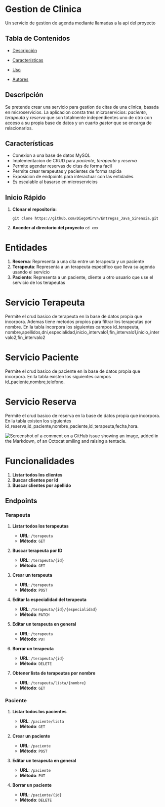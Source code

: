 # Gestion de Clinica

Un servicio de gestion de agenda mediante llamadas a la api del proyecto

## Tabla de Contenidos

- [Descripción](#descripción)
- [Características](#características)

- [Uso](#uso)
- [Autores](#autores)


## Descripción

Se pretende crear una servicio para gestion de citas de una clinica, basada en microservicios. La aplicacion consta tres microservicios:
_paciente_, _terapeuta_ y _reserva_ que son totalmente independientes uno de otro con acceso a su propia base de datos y un cuarto _gestor_ que se encarga de relacionarlos.


## Características

- Conexion a una base de datos MySQL
- Implementacion de CRUD para _paciente_, _terapeuta_ y _reserva_
- Permite agendar reservas de citas de forma facil
- Permite crear terapeutas y pacientes de forma rapida
- Exposicion de endpoints para interactuar con las entidades
- Es escalable al basarse en microservicios


## Inicio Rápido

1. **Clonar el repositorio:**
  
   ```git clone https://github.com/DiegoMirVn/Entregas_Java_Sinensia.git```
   
3. **Acceder al directorio del proyecto**
  ```cd xxx```

# Entidades

1. **Reserva**: Representa a una cita entre un terapeuta y un paciente
2. **Terapeuta**: Representa a un terapeuta especifico que lleva su agenda usando el servicio
3. **Paciente**: Representa a un paciente, cliente u otro usuario que use el servicio de los terapeutas


# Servicio Terapeuta

Permite el crud basico de terapeuta en la base de datos propia que incorpora. Ademas tiene metodos propios para filtrar los terapeutas por nombre.
En la tabla incorpora los siguientes campos id_terapeuta, nombre,apellidos,dni,especialidad,inicio_intervalo1,fin_intervalo1,inicio_intervalo2,fin_intervalo2

# Servicio Paciente

Permite el crud basico de paciente en la base de datos propia que incorpora. En la tabla existen los siguientes campos id_paciente,nombre,telefono.

# Servicio Reserva

Permite el crud basico de reserva en la base de datos propia que incorpora. En la tabla existen los siguientes id_reserva,id_paciente,nombre_paciente,id_terapeuta,fecha,hora.

![Screenshot of a comment on a GitHub issue showing an image, added in the Markdown, of an Octocat smiling and raising a tentacle.](https://myoctocat.com/assets/images/base-octocat.svg)

# Funcionalidades
1. **Listar todos los clientes**
2. **Buscar clientes por Id**
3. **Buscar clientes por apellido**

## Endpoints 

### Terapeuta

1. **Listar todos los terapeutas**
   - **URL**: `/terapeuta`
   - **Método**: `GET`

2. **Buscar terapeuta por ID**
   - **URL**: `/terapeuta/{id}`
   - **Método**: `GET`

3. **Crear un terapeuta**
   - **URL**: `/terapeuta`
   - **Método**: `POST`

4. **Editar la especialidad del terapeuta**
   - **URL**: `/terapeuta/{id}/{especialidad}`
   - **Método**: `PATCH`

5. **Editar un terapeuta en general**
   - **URL**: `/terapeuta`
   - **Método**: `PUT`

6. **Borrar un terapeuta**
   - **URL**: `/terapeuta/{id}`
   - **Método**: `DELETE`

7. **Obtener lista de terapeutas por nombre**
   - **URL**: `/terapeuta/lista/{nombre}`
   - **Método**: `GET`


### Paciente

1. **Listar todos los pacientes**
   - **URL**: `/paciente/lista`
   - **Método**: `GET`

2. **Crear un paciente**
   - **URL**: `/paciente`
   - **Método**: `POST`

3. **Editar un terapeuta en general**
   - **URL**: `/paciente`
   - **Método**: `PUT`

4. **Borrar un paciente**
   - **URL**: `/paciente/{id}`
   - **Método**: `DELETE`





 
  

